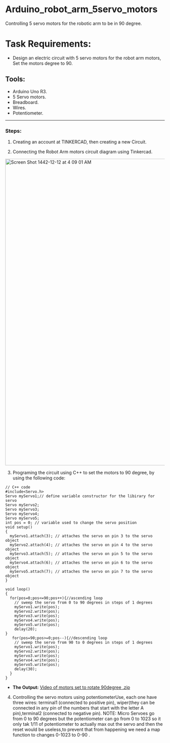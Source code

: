 # Arduino_robot_arm_5servo_motors
Controlling 5 servo motors for the robotic arm to be in 90 degree.

# Task Requirements:
- Design an electric circuit with 5 servo motors for the robot arm motors, Set the motors degree to 90.

## **Tools:**
- Arduino Uno R3.
- 5 Servo motors.
- Breadboard.
- Wires.
- Potentiometer.

--- 

### **Steps:**
1. Creating an account at TINKERCAD, then creating a new Circuit.

2. Connecting the Robot Arm motors circuit diagram using Tinkercad.

<img width="968" alt="Screen Shot 1442-12-12 at 4 09 01 AM" src="https://user-images.githubusercontent.com/86277104/126581523-9c752b2e-2496-48c4-a809-541e24d8b2a9.png">

3. Programing the circuit using C++ to set the motors to 90 degree, by using the following code:
```
// C++ code
#include<Servo.h>
Servo myServo1;// define variable constructor for the libirary for servo
Servo myServo2;
Servo myServo3;
Servo myServo4;
Servo myServo5;
int pos = 0; // variable used to change the servo position
void setup()
{
  myServo1.attach(3); // attaches the servo on pin 3 to the servo object
  myServo2.attach(4); // attaches the servo on pin 4 to the servo object
  myServo3.attach(5); // attaches the servo on pin 5 to the servo object
  myServo4.attach(6); // attaches the servo on pin 6 to the servo object
  myServo5.attach(7); // attaches the servo on pin 7 to the servo object
}

void loop()
{
  for(pos=0;pos<=90;pos++){//ascending loop
    // sweep the servo from 0 to 90 degrees in steps of 1 degrees
    myServo1.write(pos);
    myServo2.write(pos);
    myServo3.write(pos);
    myServo4.write(pos);
    myServo5.write(pos);
    delay(20);
}
   for(pos=90;pos>=0;pos--){//descending loop
    // sweep the servo from 90 to 0 degrees in steps of 1 degrees
    myServo1.write(pos);
    myServo2.write(pos);
    myServo3.write(pos);
    myServo4.write(pos);
    myServo5.write(pos);
    delay(30);
  }
}
```
- **The Output:** 
[Video of  motors set to rotate 90degree .zip](https://github.com/ReemAlsamary/Arduino_robot_arm_5servo_motors/files/6865540/Video.of.motors.set.to.rotate.90degree.zip)

4. Controlling the servo motors using potentiometerUse, each one have three wires: terminal1 (connected to positive pin), wiper(they can be connected in any pin of the numbers that start with the letter A pin),terminal2 (connected to negative pin).
NOTE: Micro Servoes go from 0 to 90 degrees but the potentiometer can go from 0 to 1023 so it only tak 1/11 of potentiometer to actually max out the servo and then the reset would be useless,to prevent that from happening we need a map function to changes 0-1023 to 0-90 .



